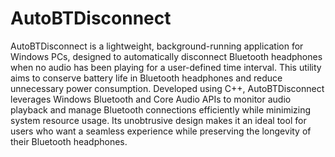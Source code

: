 # AutoBTDisconnect

AutoBTDisconnect is a lightweight, background-running application for Windows PCs, designed to automatically disconnect Bluetooth headphones when no audio has been playing for a user-defined time interval. This utility aims to conserve battery life in Bluetooth headphones and reduce unnecessary power consumption. Developed using C++, AutoBTDisconnect leverages Windows Bluetooth and Core Audio APIs to monitor audio playback and manage Bluetooth connections efficiently while minimizing system resource usage. Its unobtrusive design makes it an ideal tool for users who want a seamless experience while preserving the longevity of their Bluetooth headphones.
